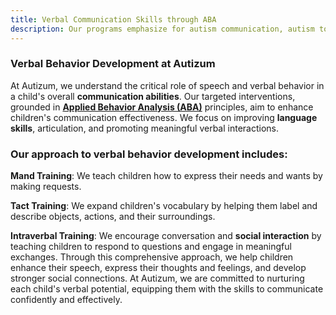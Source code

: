 ```yaml
---
title: Verbal Communication Skills through ABA
description: Our programs emphasize for autism communication, autism tools, and how to teach an autistic child to read, ensuring every child has access to effective learning methods.
---
```


### Verbal Behavior Development at Autizum

At Autizum, we understand the critical role of speech and verbal behavior in a child's overall **communication abilities**. Our targeted interventions, grounded in [**Applied Behavior Analysis (ABA)**](/services/aba-therapy) principles, aim to enhance children's communication effectiveness. We focus on improving **language skills**, articulation, and promoting meaningful verbal interactions.

### Our approach to verbal behavior development includes:

**Mand Training**: We teach children how to express their needs and wants by making requests.

**Tact Training**: We expand children's vocabulary by helping them label and describe objects, actions, and their surroundings.

**Intraverbal Training**: We encourage conversation and **social interaction** by teaching children to respond to questions and engage in meaningful exchanges.
Through this comprehensive approach, we help children enhance their speech, express their thoughts and feelings, and develop stronger social connections. At Autizum, we are committed to nurturing each child's verbal potential, equipping them with the skills to communicate confidently and effectively.
